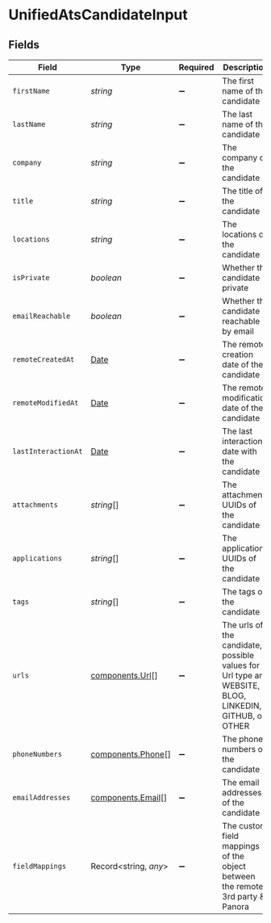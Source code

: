 # UnifiedAtsCandidateInput


## Fields

| Field                                                                                                 | Type                                                                                                  | Required                                                                                              | Description                                                                                           |
| ----------------------------------------------------------------------------------------------------- | ----------------------------------------------------------------------------------------------------- | ----------------------------------------------------------------------------------------------------- | ----------------------------------------------------------------------------------------------------- |
| `firstName`                                                                                           | *string*                                                                                              | :heavy_minus_sign:                                                                                    | The first name of the candidate                                                                       |
| `lastName`                                                                                            | *string*                                                                                              | :heavy_minus_sign:                                                                                    | The last name of the candidate                                                                        |
| `company`                                                                                             | *string*                                                                                              | :heavy_minus_sign:                                                                                    | The company of the candidate                                                                          |
| `title`                                                                                               | *string*                                                                                              | :heavy_minus_sign:                                                                                    | The title of the candidate                                                                            |
| `locations`                                                                                           | *string*                                                                                              | :heavy_minus_sign:                                                                                    | The locations of the candidate                                                                        |
| `isPrivate`                                                                                           | *boolean*                                                                                             | :heavy_minus_sign:                                                                                    | Whether the candidate is private                                                                      |
| `emailReachable`                                                                                      | *boolean*                                                                                             | :heavy_minus_sign:                                                                                    | Whether the candidate is reachable by email                                                           |
| `remoteCreatedAt`                                                                                     | [Date](https://developer.mozilla.org/en-US/docs/Web/JavaScript/Reference/Global_Objects/Date)         | :heavy_minus_sign:                                                                                    | The remote creation date of the candidate                                                             |
| `remoteModifiedAt`                                                                                    | [Date](https://developer.mozilla.org/en-US/docs/Web/JavaScript/Reference/Global_Objects/Date)         | :heavy_minus_sign:                                                                                    | The remote modification date of the candidate                                                         |
| `lastInteractionAt`                                                                                   | [Date](https://developer.mozilla.org/en-US/docs/Web/JavaScript/Reference/Global_Objects/Date)         | :heavy_minus_sign:                                                                                    | The last interaction date with the candidate                                                          |
| `attachments`                                                                                         | *string*[]                                                                                            | :heavy_minus_sign:                                                                                    | The attachments UUIDs of the candidate                                                                |
| `applications`                                                                                        | *string*[]                                                                                            | :heavy_minus_sign:                                                                                    | The applications UUIDs of the candidate                                                               |
| `tags`                                                                                                | *string*[]                                                                                            | :heavy_minus_sign:                                                                                    | The tags of the candidate                                                                             |
| `urls`                                                                                                | [components.Url](../../models/components/url.md)[]                                                    | :heavy_minus_sign:                                                                                    | The urls of the candidate, possible values for Url type are WEBSITE, BLOG, LINKEDIN, GITHUB, or OTHER |
| `phoneNumbers`                                                                                        | [components.Phone](../../models/components/phone.md)[]                                                | :heavy_minus_sign:                                                                                    | The phone numbers of the candidate                                                                    |
| `emailAddresses`                                                                                      | [components.Email](../../models/components/email.md)[]                                                | :heavy_minus_sign:                                                                                    | The email addresses of the candidate                                                                  |
| `fieldMappings`                                                                                       | Record<string, *any*>                                                                                 | :heavy_minus_sign:                                                                                    | The custom field mappings of the object between the remote 3rd party & Panora                         |